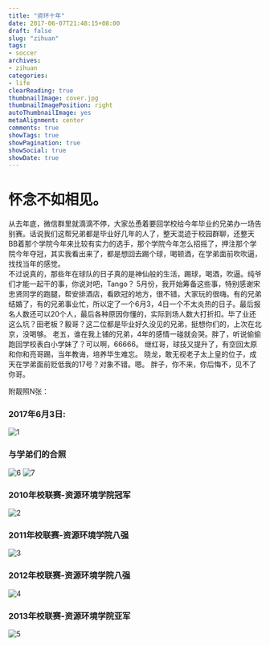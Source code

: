 ```yaml
---
title: "资环十年"
date: 2017-06-07T21:48:15+08:00
draft: false
slug: "zihuan"
tags:
- soccer
archives:
- zihuan
categories:
- life
clearReading: true
thumbnailImage: cover.jpg
thumbnailImagePosition: right
autoThumbnailImage: yes
metaAlignment: center
comments: true
showTags: true
showPagination: true
showSocial: true
showDate: true
---
```


#  怀念不如相见。
从去年底，微信群里就滴滴不停，大家怂恿着要回学校给今年毕业的兄弟办一场告别赛。话说我们这帮兄弟都是毕业好几年的人了，整天混迹于校园群聊，还整天BB着那个学院今年来比较有实力的选手，那个学院今年怎么招摇了，押注那个学院今年夺冠，其实我看出来了，都是想回去踢个球，喝顿酒，在学弟面前吹吹逼，找找当年的感觉。<br>
不过说真的，那些年在球队的日子真的是神仙般的生活，踢球，喝酒，吹逼。纯爷们才能一起干的事，你说对吧，Tango？
5月份，我开始筹备这些事，特别感谢宋忠贤同学的跑腿，帮安排酒店，看欧冠的地方，很不错，大家玩的很嗨。有的兄弟结婚了，有的兄弟事业忙，所以定了一个6月3，4日一个不太炎热的日子。最后报名人数还可以20个人，最后各种原因你懂的，实际到场人数大打折扣。毕了业还这么坑？田老板？毅哥？这二位都是毕业好久没见的兄弟，挺想你们的，上次在北京，没喝够。
老五，谁在我上铺的兄弟，4年的感情一碰就会哭。胖了，听说偷偷跑回学校表白小学妹了？可以啊，66666。
继红哥，球技又提升了，有空回太原和你和亮哥踢，当年教诲，培养毕生难忘。
晓龙，敢无视老子太上皇的位子，成天在学弟面前贬低我的17号？对象不错。嗯。
胖子，你不来，你后悔不，见不了你哥。<br>

附靓照N张：

### 2017年6月3日:
![1](http://opiq5jspn.bkt.clouddn.com/2017-0603.jpg)

### 与学弟们的合照
![6](http://opiq5jspn.bkt.clouddn.com/xdhez.jpg)
![7](http://opiq5jspn.bkt.clouddn.com/xdhez1.jpg)

### 2010年校联赛-资源环境学院冠军
![2](http://opiq5jspn.bkt.clouddn.com/2010-champion.jpg)

### 2011年校联赛-资源环境学院八强
![3](http://opiq5jspn.bkt.clouddn.com/2011.jpg)

### 2012年校联赛-资源环境学院八强
![4](http://opiq5jspn.bkt.clouddn.com/2012.jpg)

### 2013年校联赛-资源环境学院亚军
![5](http://opiq5jspn.bkt.clouddn.com/2013.jpg)